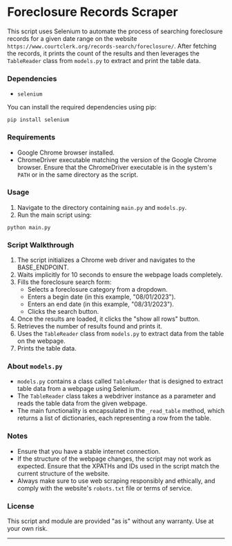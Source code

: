 # Foreclosure Records Scraper

This script uses Selenium to automate the process of searching foreclosure records for a given date range on the website `https://www.courtclerk.org/records-search/foreclosure/`. After fetching the records, it prints the count of the results and then leverages the `TableReader` class from `models.py` to extract and print the table data.

### Dependencies

- `selenium`
  
You can install the required dependencies using pip:

```
pip install selenium
```

### Requirements

- Google Chrome browser installed.
- ChromeDriver executable matching the version of the Google Chrome browser. Ensure that the ChromeDriver executable is in the system's `PATH` or in the same directory as the script.

### Usage

1. Navigate to the directory containing `main.py` and `models.py`.
2. Run the main script using:

```
python main.py
```

### Script Walkthrough

1. The script initializes a Chrome web driver and navigates to the BASE_ENDPOINT.
2. Waits implicitly for 10 seconds to ensure the webpage loads completely.
3. Fills the foreclosure search form:
    - Selects a foreclosure category from a dropdown.
    - Enters a begin date (in this example, "08/01/2023").
    - Enters an end date (in this example, "08/31/2023").
    - Clicks the search button.
4. Once the results are loaded, it clicks the "show all rows" button.
5. Retrieves the number of results found and prints it.
6. Uses the `TableReader` class from `models.py` to extract data from the table on the webpage.
7. Prints the table data.

### About `models.py`

- `models.py` contains a class called `TableReader` that is designed to extract table data from a webpage using Selenium.
- The `TableReader` class takes a webdriver instance as a parameter and reads the table data from the given webpage.
- The main functionality is encapsulated in the `_read_table` method, which returns a list of dictionaries, each representing a row from the table.

### Notes

- Ensure that you have a stable internet connection.
- If the structure of the webpage changes, the script may not work as expected. Ensure that the XPATHs and IDs used in the script match the current structure of the website.
- Always make sure to use web scraping responsibly and ethically, and comply with the website's `robots.txt` file or terms of service.

### License

This script and module are provided "as is" without any warranty. Use at your own risk. 

---
